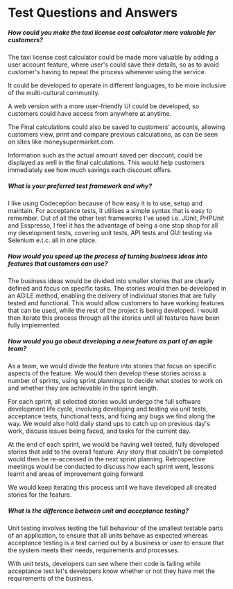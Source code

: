 # Test Questions and Answers

##### How could you make the taxi license cost calculator more valuable for customers?

The taxi license cost calculator could be made
more valuable by adding a user account feature,
where user's could save their details,
so as to avoid customer's having to repeat
the process whenever using the service.

It could be developed to operate in different languages,
to be more inclusive of the multi-cultural community.

A web version with a more user-friendly UI could be developed,
so customers could have access from anywhere at anytime.

The Final calculations could also be saved to
customers' accounts, allowing customers view,
print and compare previous calculations, as can be
seen on sites like moneysupermarket.com.

Information such as the actual amount saved per discount,
could be displayed as well in the final calculations. This would help customers
immediately see how much savings each discount offers.


##### What is your preferred test framework and why?

I like using Codeception because of how easy it is to use, setup and maintain.
For acceptance tests, it utilises a simple syntax that is easy to remember.
Out of all the other test frameworks I've used i.e. JUnit, PHPUnit and Esspresso,
I feel it has the advantage of being a one stop shop for all my development tests, covering unit tests,
API tests and GUI testing via Selenium e.t.c. all in one place.


##### How would you speed up the process of turning business ideas into features that customers can use?

The business ideas would be divided into smaller stories
that are clearly defined and focus on specific tasks. The stories would then be
developed in an AGILE method, enabling the delivery
of individual stories that are fully tested and functional.
This would allow customers to have working features that can be used,
while the rest of the project is being developed.
I would then iterate this process through all the stories until all features have been fully implemented.

##### How would you go about developing a new feature as part of an agile team?

As a team, we would divide the feature into stories that focus on specific aspects of the feature.
We would then develop these stories across a number of sprints,
using sprint plannings to decide what stories to work on and whether they are achievable in the sprint length.

For each sprint, all selected stories would undergo the full software development life cycle, involving developing and testing via unit tests, acceptance tests,
functional tests, and fixing any bugs we find along the way. We would also hold daily stand ups to catch up on previous day's work,
discuss issues being faced, and tasks for the current day.

At the end of each sprint, we would be having well tested, fully developed stories that add to the overall feature.
Any story that couldn't be completed would then be re-accessed in the next sprint planning.
Retrospective meetings would be conducted to discuss how each sprint went, lessons learnt and areas of improvement going forward.

We would keep iterating this process until we have developed all created stories for the feature.

##### What is the difference between unit and acceptance testing?

Unit testing involves testing the full behaviour
of the smallest testable parts of an application,
to ensure that all units behave as expected whereas
acceptance testing is a test carried out by a business
or user to ensure that the system meets their needs,
requirements and processes.

With unit tests, developers can
see where their code is failing while acceptance test let's developers
know whether or not they have met the requirements of the business.